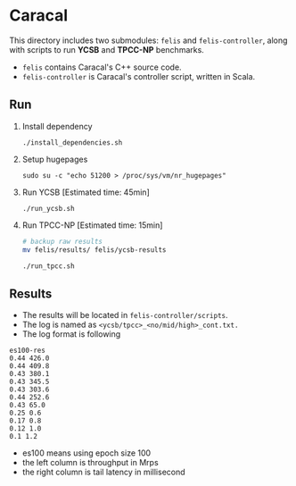 # Caracal

This directory includes two submodules: `felis` and `felis-controller`, along with scripts to run **YCSB** and **TPCC-NP** benchmarks.

- `felis` contains Caracal's C++ source code.
- `felis-controller` is Caracal's controller script, written in Scala.

## Run

1. Install dependency
    
    ```
    ./install_dependencies.sh
    ```
    
2. Setup hugepages
    
    ```
    sudo su -c "echo 51200 > /proc/sys/vm/nr_hugepages"
    ```
    
3. Run YCSB [Estimated time: 45min]
    
    ```
    ./run_ycsb.sh
    ```
    
4. Run TPCC-NP [Estimated time: 15min]
    
    ```bash
    # backup raw results
    mv felis/results/ felis/ycsb-results
    
    ./run_tpcc.sh
    ```

## Results

- The results will be located in `felis-controller/scripts`.
- The log is named as `<ycsb/tpcc>_<no/mid/high>_cont.txt.`
- The log format is following

```
es100-res
0.44 426.0
0.44 409.8
0.43 380.1
0.43 345.5
0.43 303.6
0.44 252.6
0.43 65.0
0.25 0.6
0.17 0.8
0.12 1.0
0.1 1.2
```
- es100 means using epoch size 100
- the left column is throughput in Mrps
- the right column is tail latency in millisecond
